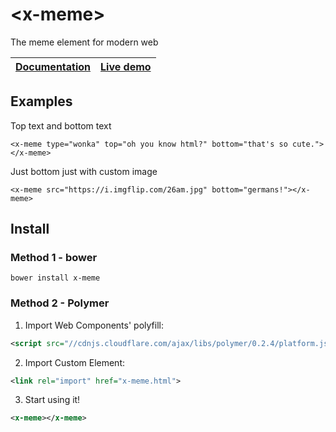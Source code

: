 \<x-meme\>
================

The meme element for modern web

| [Documentation](http://karan.github.io/x-meme/) | [Live demo](http://karan.github.io/x-meme/components/x-meme/demo.html) |
| --- | --- |

## Examples

  Top text and bottom text

    <x-meme type="wonka" top="oh you know html?" bottom="that's so cute."></x-meme>

  Just bottom just with custom image

    <x-meme src="https://i.imgflip.com/26am.jpg" bottom="germans!"></x-meme>

## Install

### Method 1 - bower

    bower install x-meme

### Method 2 - Polymer

1. Import Web Components' polyfill:

  ```xml
  <script src="//cdnjs.cloudflare.com/ajax/libs/polymer/0.2.4/platform.js"></script>
  ```

2. Import Custom Element:

  ```xml
  <link rel="import" href="x-meme.html">
  ```

3. Start using it!

  ```xml
  <x-meme></x-meme>
  ```
